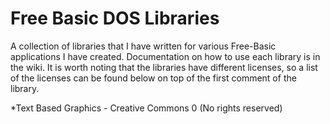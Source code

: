 # Free Basic DOS Libraries
A collection of libraries that I have written for various Free-Basic applications I have created. Documentation on how to use each library is in the wiki. It is worth noting that the libraries have different licenses, so a list of the licenses can be found below on top of the first comment of the library.

*Text Based Graphics - Creative Commons 0 (No rights reserved)
